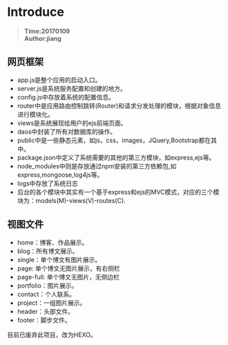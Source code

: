 # Introduce
> **Time:20170109**  
> **Author:jiang**
## 网页框架
* app.js是整个应用的启动入口。
* server.js是系统服务配置和创建的地方。   
* config.js中存放着系统的配置信息。
* router中是应用路由控制跳转(Router)和请求分发处理的模块，根据对象信息进行模块化。
* views是系统展现给用户的ejs前端页面。
* daos中封装了所有对数据库的操作。
* public中是一些静态元素，如js，css，images，JQuery,Bootstrap都在其中。
* package.json中定义了系统需要的其他的第三方模块，如express,ejs等。
* node_modules中则是存放通过npm安装的第三方依赖包,如express,mongoose,log4js等。
* logs中存放了系统日志
* 后台的各个模块中其实有一个基于express和ejs的MVC模式，对应的三个模块为：models(M)-views(V)-routes(C).
## 视图文件
* home：博客、作品展示。
* blog：所有博文展示。
* single：单个博文有图片展示。
* page: 单个博文无图片展示，有右侧栏
* page-full: 单个博文无图片，无侧边栏
* portfolio：图片展示。
* contact：个人联系。
* project：一组图片展示。
* header：头部文件。
* footer：脚步文件。

目前已废弃此项目，改为HEXO。